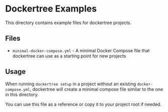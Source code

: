 # Dockertree Examples

This directory contains example files for dockertree projects.

## Files

- `minimal-docker-compose.yml` - A minimal Docker Compose file that dockertree can use as a starting point for new projects

## Usage

When running `dockertree setup` in a project without an existing `docker-compose.yml`, dockertree will create a minimal compose file similar to the one in this directory.

You can use this file as a reference or copy it to your project root if needed.
